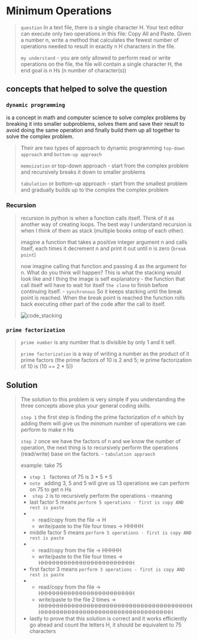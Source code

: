 # Minimum Operations
> `question` In a text file, there is a single character H. Your text editor can execute only two operations in this file: Copy All and Paste. Given a number n, write a method that calculates the fewest number of operations needed to result in exactly n H characters in the file.
>
> `my understand` - you are only allowed to perform read or write operations on the file, the file will contain a single character H, the end goal is n Hs (n number of character(s))
>

## concepts that helped to solve the question
### `dynamic programming`
is a concept in math and computer science to solve complex problems by breaking it into smaller subproblems, solves them and save their result to avoid doing the same operation and finally build them up all together to solve the complex problem.
> Their are two types of approach to dynamic programming `top-down approach` and `bottom-up approach`
> 
> `memoization` or top-down approach - start from the complex problem and recursively breaks it down to smaller problems
> 
> `tabulation` or bottom-up approach - start from the smallest problem and gradually builds up to the complex the complex problem

### Recursion
> recursion in python is when a function calls itself. Think of it as another way of creating loops.
> The best way I understand recursion is when I think of them as stack (multiple books ontop of each other).
> 
> imagine a function that takes a positive integer argument n and calls itself, each times it decrement n and print it out until n is zero (`break point`)
> 
> now imagine calling that function and passing 4 as the argument for n. What do you think will happen?
> This is what the stacking would look like and I thing the image is self explanatory - the function that call itself will have to wait for itself `the clone` to finish before continuing itself. - `synchronous` So it keeps stacking until the break point is reached. When the break point is reached the function rolls back executing other part of the code after the call to itself.
> 
> ![code_stacking](https://github.com/user-attachments/assets/d7df4850-82dd-43c5-b355-10760b9cb29e)



### `prime factorization`
>`prime number` is any number that is divisible by only 1 and it self.
>
>`prime factorization` is a way of writing a number as the product of it prime factors (the prime factors of 10 is 2 and 5; ie prime factorization of 10 is (10 == 2 * 5))

## Solution
> The solution to this problem is very simple if you understanding the three concepts above plus your general coding skills.
> 
> `step 1` the first step is finding the prime factorization of n which by adding them will give us the minimum number of operations we can perform to make n Hs
> 
> `step 2` once we have the factors of n and we know the number of operation, the next thing is to recursively perform the operations (read/write) base on the factors. - `tabulation appraoch`
>
> example: take 75
>   - `step 1 ` factores of 75 is 3 * 5 * 5
>   - `note ` adding 3, 5 and 5 will give us 13 operations we can perform on 75 to get n Hs
>   - ` step 2` is to recursively perform the operations - meaning
>   - last factor 5 means `perform 5 operations - first is copy AND rest is paste`
>   -   - read/copy from the file -> H
>       - write/paste to the file four times -> HHHHH
>   - middle factor 5 means `perform 5 operations - first is copy AND rest is paste`
>   -   - read/copy from the file -> HHHHH
>       - write/paste to the file four times -> HHHHHHHHHHHHHHHHHHHHHHHHH
>   - first factor 3 means `perform 3 operations - first is copy AND rest is paste`
>   -   - read/copy  from the file -> HHHHHHHHHHHHHHHHHHHHHHHHH
>       - write/paste to the file 2 times -> HHHHHHHHHHHHHHHHHHHHHHHHHHHHHHHHHHHHHHHHHHHHHHHHHHHHHHHHHHHHHHHHHHHHHHHHHHH
>   - lastly to prove that this solution is correct and it works efficiently go ahead and count the letters H, it should be equivalent to 75 characters

